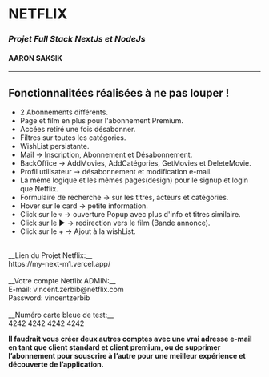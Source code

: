 # NETFLIX
### *Projet Full Stack NextJs et NodeJs*
#### AARON SAKSIK
__ __

## Fonctionnalitées réalisées à ne pas louper !
- 2 Abonnements différents.
- Page et film en plus pour l'abonnement Premium.
- Accées retiré une fois désabonner.
- Filtres sur toutes les catégories.
- WishList persistante.
- Mail -> Inscription, Abonnement et Désabonnement.
- BackOffice -> AddMovies, AddCatégories, GetMovies et DeleteMovie.
- Profil utilisateur -> désabonnement et modification e-mail.
- La même logique et les mêmes pages(design) pour le signup et login que Netflix.
- Formulaire de recherche -> sur les titres, acteurs et catégories.
- Hover sur le card -> petite information.
- Click sur le ▿ -> ouverture Popup avec plus d'info et titres similaire.
- Click sur le ▶︎ -> redirection vers le film (Bande annonce).
- Click sur le + -> Ajout à la wishList.

</br>
__Lien du Projet Netflix:__
</br>
https://my-next-m1.vercel.app/
</br>
</br>
__Votre compte Netflix ADMIN:__
</br>
E-mail: vincent.zerbib@netflix.com
</br>
Password: vincentzerbib
</br>
</br>
__Numéro carte bleue de test:__
</br>
4242 4242 4242 4242

__Il faudrait vous créer deux autres comptes avec une vrai adresse e-mail en tant que client standard et client premium, ou de supprimer l’abonnement pour souscrire à l’autre pour une meilleur expérience et découverte de l’application.__
